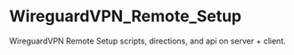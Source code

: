 # WireguardVPN_Remote_Setup
WireguardVPN Remote Setup scripts, directions, and api on server + client.
